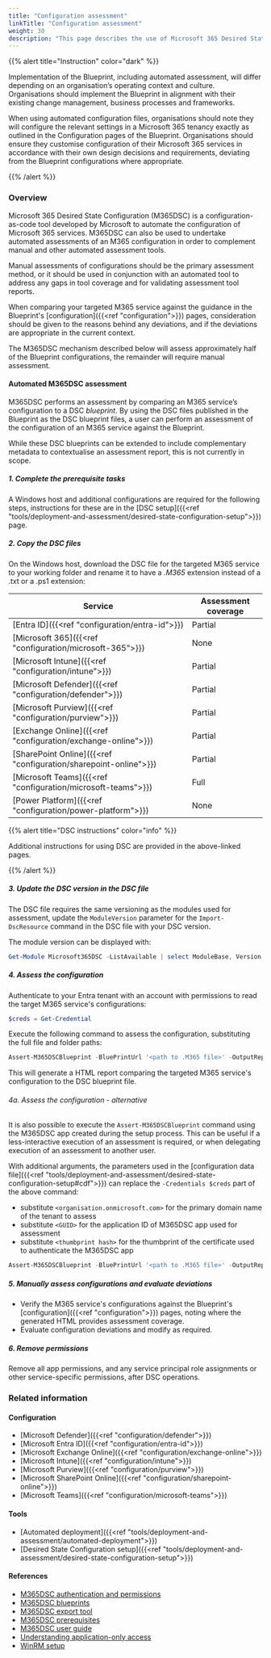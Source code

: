 ```yaml
--- 
title: "Configuration assessment"
linkTitle: "Configuration assessment"
weight: 30
description: "This page describes the use of Microsoft 365 Desired State Configuration (DSC) to assess a Blueprint configuration."
---
```


{{% alert title="Instruction" color="dark" %}}

Implementation of the Blueprint, including automated assessment, will differ depending on an organisation’s operating context and culture. Organisations should implement the Blueprint in alignment with their existing change management, business processes and frameworks.

When using automated configuration files, organisations should note they will configure the relevant settings in a Microsoft 365 tenancy exactly as outlined in the Configuration pages of the Blueprint. Organisations should ensure they customise configuration of their Microsoft 365 services in accordance with their own design decisions and requirements, deviating from the Blueprint configurations where appropriate.

{{% /alert %}}

### Overview

Microsoft 365 Desired State Configuration (M365DSC) is a configuration-as-code tool developed by Microsoft to automate the configuration of Microsoft 365 services. M365DSC can also be used to undertake automated assessments of an M365 configuration in order to complement manual and other automated assessment tools.

Manual assessments of configurations should be the primary assessment method, or it should be used in conjunction with an automated tool to address any gaps in tool coverage and for validating assessment tool reports.

When comparing your targeted M365 service against the guidance in the Blueprint's [configuration]({{<ref "configuration">}}) pages, consideration should be given to the reasons behind any deviations, and if the deviations are appropriate in the current context.

The M365DSC mechanism described below will assess approximately half of the Blueprint configurations, the remainder will require manual assessment.

#### Automated M365DSC assessment

M365DSC performs an assessment by comparing an M365 service’s configuration to a DSC *blueprint*. By using the DSC files published in the Blueprint as the DSC blueprint files, a user can perform an assessment of the configuration of an M365 service against the Blueprint.

While these DSC blueprints can be extended to include complementary metadata to contextualise an assessment report, this is not currently in scope.

##### 1. Complete the prerequisite tasks

A Windows host and additional configurations are required for the following steps, instructions for these are in the [DSC setup]({{<ref "tools/deployment-and-assessment/desired-state-configuration-setup">}}) page.

##### 2. Copy the DSC files

On the Windows host, download the DSC file for the targeted M365 service to your working folder and rename it to have a *.M365* extension instead of a .txt or a .ps1 extension:

| Service                                                          | Assessment coverage |
| ---------------------------------------------------------------- | ------------------- |
| [Entra ID]({{<ref "configuration/entra-id">}})                   | Partial             |
| [Microsoft 365]({{<ref "configuration/microsoft-365">}})         | None                |
| [Microsoft Intune]({{<ref "configuration/intune">}})             | Partial             |
| [Microsoft Defender]({{<ref "configuration/defender">}})         | Partial             |
| [Microsoft Purview]({{<ref "configuration/purview">}})           | Partial             |
| [Exchange Online]({{<ref "configuration/exchange-online">}})     | Partial             |
| [SharePoint Online]({{<ref "configuration/sharepoint-online">}}) | Partial             |
| [Microsoft Teams]({{<ref "configuration/microsoft-teams">}})     | Full                |
| [Power Platform]({{<ref "configuration/power-platform">}})       | None                |

{{% alert title="DSC instructions" color="info" %}}

Additional instructions for using DSC are provided in the above-linked pages.

{{% /alert %}}

##### 3. Update the DSC version in the DSC file

The DSC file requires the same versioning as the modules used for assessment, update the `ModuleVersion` parameter for the `Import-DscResource` command in the DSC file with your DSC version.

The module version can be displayed with:

```powershell
Get-Module Microsoft365DSC -ListAvailable | select ModuleBase, Version
```

##### 4. Assess the configuration

Authenticate to your Entra tenant with an account with permissions to read the target M365 service's configurations:

```powershell
$creds = Get-Credential
```

Execute the following command to assess the configuration, substituting the full file and folder paths:

```powershell
Assert-M365DSCBlueprint -BluePrintUrl '<path to .M365 file>' -OutputReportPath '<path to HTML folder>' -Credentials $creds
```

This will generate a HTML report comparing the targeted M365 service's configuration to the DSC blueprint file.

###### 4a. Assess the configuration - alternative

It is also possible to execute the ```Assert-M365DSCBlueprint``` command using the M365DSC app created during the setup process. This can be useful if a less-interactive execution of an assessment is required, or when delegating execution of an assessment to another user.

With additional arguments, the parameters used in the [configuration data file]({{<ref "tools/deployment-and-assessment/desired-state-configuration-setup#cdf">}}) can replace the ```-Credentials $creds``` part of the above command:

* substitute `<organisation.onmicrosoft.com>` for the primary domain name of the tenant to assess
* substitute `<GUID>` for the application ID of M365DSC app used for assessment
* substitute `<thumbprint hash>` for the thumbprint of the certificate used to authenticate the M365DSC app

```powershell
Assert-M365DSCBlueprint -BluePrintUrl '<path to .M365 file>' -OutputReportPath '<path to HTML folder>' -TenantId <organisation.onmicrosoft.com> -ApplicationId <GUID> -CertificateThumbprint <thumbprint hash>
```

##### 5. Manually assess configurations and evaluate deviations

* Verify the M365 service's configurations against the Blueprint's [configuration]({{<ref "configuration">}}) pages, noting where the generated HTML provides assessment coverage.
* Evaluate configuration deviations and modify as required.

##### 6. Remove permissions

Remove all app permissions, and any service principal role assignments or other service-specific permissions, after DSC operations.

### Related information

#### Configuration

* [Microsoft Defender]({{<ref "configuration/defender">}})
* [Microsoft Entra ID]({{<ref "configuration/entra-id">}})
* [Microsoft Exchange Online]({{<ref "configuration/exchange-online">}})
* [Microsoft Intune]({{<ref "configuration/intune">}})
* [Microsoft Purview]({{<ref "configuration/purview">}})
* [Microsoft SharePoint Online]({{<ref "configuration/sharepoint-online">}})
* [Microsoft Teams]({{<ref "configuration/microsoft-teams">}})

#### Tools

* [Automated deployment]({{<ref "tools/deployment-and-assessment/automated-deployment">}})
* [Desired State Configuration setup]({{<ref "tools/deployment-and-assessment/desired-state-configuration-setup">}})

#### References

* [M365DSC authentication and permissions](https://microsoft365dsc.com/user-guide/get-started/authentication-and-permissions)
* [M365DSC blueprints](https://microsoft365dsc.com/user-guide/advanced/create-blueprint)
* [M365DSC export tool](https://export.microsoft365dsc.com)
* [M365DSC prerequisites](https://microsoft365dsc.com/user-guide/get-started/prerequisites)
* [M365DSC user guide](https://microsoft365dsc.com/user-guide/get-started/how-to-install)
* [Understanding application-only access](https://learn.microsoft.com/en-au/entra/identity-platform/app-only-access-primer)
* [WinRM setup](https://learn.microsoft.com/en-au/windows/win32/winrm/installation-and-configuration-for-windows-remote-management)

